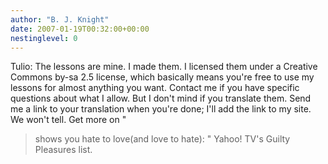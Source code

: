 ```yaml
---
author: "B. J. Knight"
date: 2007-01-19T00:32:00+00:00
nestinglevel: 0
---
```

Tulio: The lessons are mine. I made them. I licensed them under a Creative Commons by-sa 2.5 license, which basically means you're free to use my lessons for almost anything you want. Contact me if you have specific questions about what I allow. But I don't mind if you translate them. Send me a link to your translation when you're done; I'll add the link to my site. We won't tell. Get more on "
>shows you hate to love(and love to hate): "
>Yahoo! TV's Guilty Pleasures list.